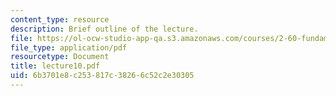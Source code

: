 ```yaml
---
content_type: resource
description: Brief outline of the lecture.
file: https://ol-ocw-studio-app-qa.s3.amazonaws.com/courses/2-60-fundamentals-of-advanced-energy-conversion-spring-2004/6b3701e8c253817c38266c52c2e30305_lecture10.pdf
file_type: application/pdf
resourcetype: Document
title: lecture10.pdf
uid: 6b3701e8-c253-817c-3826-6c52c2e30305
---
```

